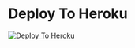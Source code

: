 
# Deploy To Heroku

[![Deploy To Heroku](https://www.herokucdn.com/deploy/button.svg)](https://heroku.com/deploy?template=https://github.com/Johneygit/Sasuke/tree/main)

